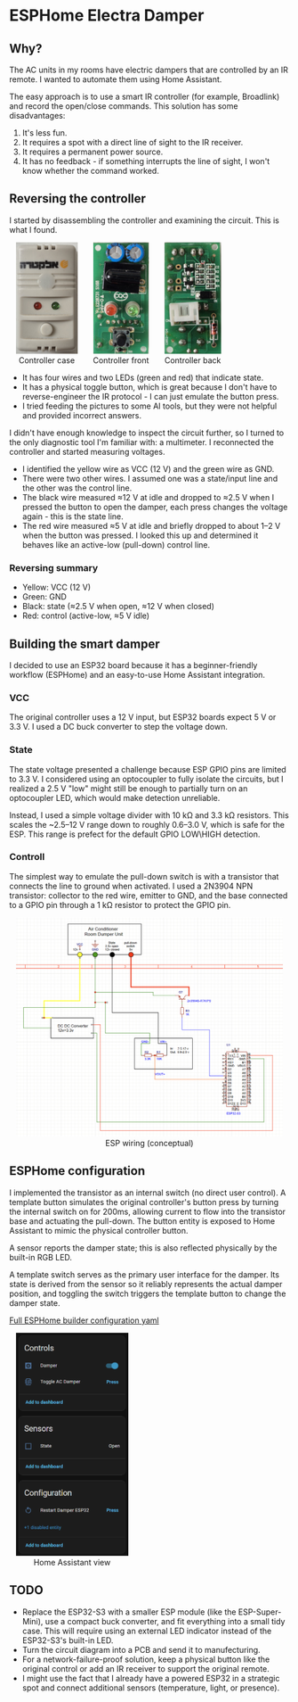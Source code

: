 # ESPHome Electra Damper

## Why?
The AC units in my rooms have electric dampers that are controlled by an IR remote. I wanted to automate them using Home Assistant.

The easy approach is to use a smart IR controller (for example, Broadlink) and record the open/close commands. This solution has some disadvantages:

1. It's less fun.
2. It requires a spot with a direct line of sight to the IR receiver.
3. It requires a permanent power source.
4. It has no feedback - if something interrupts the line of sight, I won't know whether the command worked.

## Reversing the controller
I started by disassembling the controller and examining the circuit. This is what I found.
<p align="center">
	<figure style="display:inline-block; margin:0 12px; text-align:center;">
	<img src="original%20controller%20case.jpg" alt="Controller case" height="200" />
	<figcaption>Controller case</figcaption>
	</figure>
	<figure style="display:inline-block; margin:0 12px; text-align:center;">
	<img src="original%20controller%20front.jpg" alt="Controller front" height="200" />
	<figcaption>Controller front</figcaption>
	</figure>
	<figure style="display:inline-block; margin:0 12px; text-align:center;">
	<img src="original%20controller%20back.jpg" alt="Controller back" height="200" />
	<figcaption>Controller back</figcaption>
	</figure>
</p>


- It has four wires and two LEDs (green and red) that indicate state.
- It has a physical toggle button, which is great because I don't have to reverse-engineer the IR protocol - I can just emulate the button press.
- I tried feeding the pictures to some AI tools, but they were not helpful and provided incorrect answers.

I didn't have enough knowledge to inspect the circuit further, so I turned to the only diagnostic tool I'm familiar with: a multimeter. I reconnected the controller and started measuring voltages.

- I identified the yellow wire as VCC (12 V) and the green wire as GND.
- There were two other wires. I assumed one was a state/input line and the other was the control line.
- The black wire measured ≈12 V at idle and dropped to ≈2.5 V when I pressed the button to open the damper, each press changes the voltage again - this is the state line.
- The red wire measured ≈5 V at idle and briefly dropped to about 1–2 V when the button was pressed. I looked this up and determined it behaves like an active-low (pull-down) control line.
### Reversing summary

- Yellow: VCC (12 V)
- Green: GND
- Black: state (≈2.5 V when open, ≈12 V when closed)
- Red: control (active-low, ≈5 V idle)

## Building the smart damper
I decided to use an ESP32 board because it has a beginner-friendly workflow (ESPHome) and an easy-to-use Home Assistant integration.
### VCC
The original controller uses a 12 V input, but ESP32 boards expect 5 V or 3.3 V. I used a DC buck converter to step the voltage down.

### State
The state voltage presented a challenge because ESP GPIO pins are limited to 3.3 V. I considered using an optocoupler to fully isolate the circuits, but I realized a 2.5 V "low" might still be enough to partially turn on an optocoupler LED, which would make detection unreliable.

Instead, I used a simple voltage divider with 10 kΩ and 3.3 kΩ resistors. This scales the ~2.5–12 V range down to roughly 0.6–3.0 V, which is safe for the ESP. This range is prefect for the default GPIO LOW\HIGH detection.

### Controll
The simplest way to emulate the pull-down switch is with a transistor that connects the line to ground when activated. I used a 2N3904 NPN transistor: collector to the red wire, emitter to GND, and the base connected to a GPIO pin through a 1 kΩ resistor to protect the GPIO pin.

<p align="center">
	<figure style="display:inline-block; margin:0 12px; text-align:center;">
	<img src="esp%20circuit%20diagram.jpg" alt="ESP circuit diagram" width="600" />
	<figcaption>ESP wiring (conceptual)</figcaption>
	</figure>
</p>

## ESPHome configuration
I implemented the transistor as an internal switch (no direct user control). A template button simulates the original controller's button press by turning the internal switch on for 200ms, allowing current to flow into the transistor base and actuating the pull-down. The button entity is exposed to Home Assistant to mimic the physical controller button.

A sensor reports the damper state; this is also reflected physically by the built-in RGB LED.

A template switch serves as the primary user interface for the damper. Its state is derived from the sensor so it reliably represents the actual damper position, and toggling the switch triggers the template button to change the damper state.

[Full ESPHome builder configuration yaml](esphome-damper.yaml)

<p align="center">
    <figure style="display:inline-block; margin:0 12px; text-align:center;">
    <img src="ha_device.png" alt="Home Assistant" height="400" />
    <figcaption>Home Assistant view</figcaption>
    </figure>
</p>

## TODO
* Replace the ESP32-S3 with a smaller ESP module (like the ESP-Super-Mini), use a compact buck converter, and fit everything into a small tidy case. This will require using an external LED indicator instead of the ESP32-S3's built-in LED.
* Turn the circuit diagram into a PCB and send it to manufecturing.
* For a network-failure-proof solution, keep a physical button like the original control or add an IR receiver to support the original remote.
* I might use the fact that I already have a powered ESP32 in a strategic spot and connect additional sensors (temperature, light, or presence).